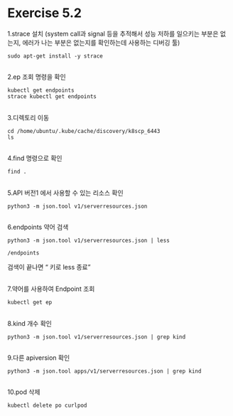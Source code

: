 # Exercise 5.2


1.strace 설치 (system call과 signal 등을 추적해서 성능 저하를 일으키는 부분은 없는지, 에러가 나는 부분은 없는지를 확인하는데 사용하는 디버깅  툴)
```
sudo apt-get install -y strace
```

##

2.ep 조회 명령을 확인
```
kubectl get endpoints
strace kubectl get endpoints
```

##

3.디렉토리 이동
```
cd /home/ubuntu/.kube/cache/discovery/k8scp_6443
ls
```

##

4.find 명령으로 확인
```
find .
```

##

5.API 버전1 에서 사용할 수 있는 리소스 확인
```
python3 -m json.tool v1/serverresources.json
```

##

6.endpoints 약어 검색
```
python3 -m json.tool v1/serverresources.json | less
```
```
/endpoints
```
검색이 끝나면 <q> 키로 less 종료

##

7.약어를 사용하여 Endpoint 조회
```
kubectl get ep
```

##

8.kind 개수 확인
```
python3 -m json.tool v1/serverresources.json | grep kind
```

##

9.다른 apiversion 확인
```
python3 -m json.tool apps/v1/serverresources.json | grep kind
```

##

10.pod 삭제
```
kubectl delete po curlpod
```
